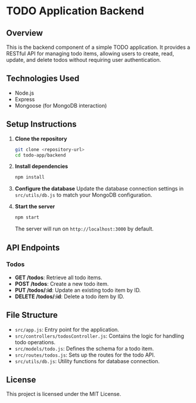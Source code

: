 # TODO Application Backend

## Overview
This is the backend component of a simple TODO application. It provides a RESTful API for managing todo items, allowing users to create, read, update, and delete todos without requiring user authentication.

## Technologies Used
- Node.js
- Express
- Mongoose (for MongoDB interaction)

## Setup Instructions

1. **Clone the repository**
   ```bash
   git clone <repository-url>
   cd todo-app/backend
   ```

2. **Install dependencies**
   ```bash
   npm install
   ```

3. **Configure the database**
   Update the database connection settings in `src/utils/db.js` to match your MongoDB configuration.

4. **Start the server**
   ```bash
   npm start
   ```

   The server will run on `http://localhost:3000` by default.

## API Endpoints

### Todos
- **GET /todos**: Retrieve all todo items.
- **POST /todos**: Create a new todo item.
- **PUT /todos/:id**: Update an existing todo item by ID.
- **DELETE /todos/:id**: Delete a todo item by ID.

## File Structure
- `src/app.js`: Entry point for the application.
- `src/controllers/todosController.js`: Contains the logic for handling todo operations.
- `src/models/todo.js`: Defines the schema for a todo item.
- `src/routes/todos.js`: Sets up the routes for the todo API.
- `src/utils/db.js`: Utility functions for database connection.

## License
This project is licensed under the MIT License.